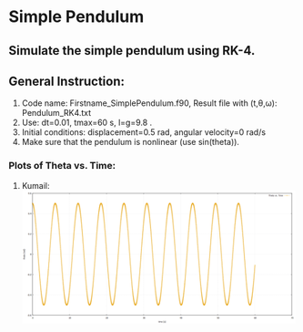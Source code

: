# Simple Pendulum 

## Simulate the simple pendulum using RK-4.

## General Instruction:
1. Code name: Firstname_SimplePendulum.f90, Result file with (t,θ,ω): Pendulum_RK4.txt
2. Use: dt=0.01, tmax=60 s, l=g=9.8 .
3. Initial conditions: displacement=0.5 rad, angular velocity=0 rad/s
4. Make sure that the pendulum is nonlinear (use sin(theta)).


### Plots of Theta vs. Time:

1. Kumail:
![](../SimplePendulum/Plots/Thetavs.Time.png)

